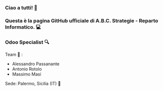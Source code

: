 ### Ciao a tutti! 👋
### Questa è la pagina GitHub ufficiale di A.B.C. Strategie - Reparto Informatico. :computer:
### Odoo Specialist :mag:

Team :busts_in_silhouette: :
- Alessandro Passanante 
- Antonio Rotolo 
- Massimo Masi 

Sede: Palermo, Sicilia (IT) :office:




<!--
**ABC-Strategie-GitHub/ABC-Strategie-GitHub** is a ✨ _special_ ✨ repository because its `README.md` (this file) appears on your GitHub profile.

Here are some ideas to get you started:

- 🔭 I’m currently working on ...
- 🌱 I’m currently learning ...
- 👯 I’m looking to collaborate on ...
- 🤔 I’m looking for help with ...
- 💬 Ask me about ...
- 📫 How to reach me: ...
- 😄 Pronouns: ...
- ⚡ Fun fact: ...
-->
